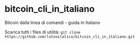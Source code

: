 # bitcoin_cli_in_italiano
Bitcoin dalla linea di comandi - guida in italiano

Scarica tutti i files di utilità:
`git clone https://github.com/lutxoitalico/bitcoin_cli_in_italiano.git`
